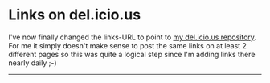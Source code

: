 # Links on del.icio.us

I've now finally changed the links-URL to point to <a href="http://del.icio.us/zeroK/">my del.icio.us repository</a>. For me it simply doesn't make sense to post the same links on at least 2 different pages so this was quite a logical step since I'm adding links there nearly daily ;-)

-------------------------------


